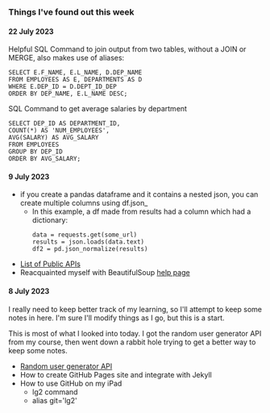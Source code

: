 ### Things I've found out this week
#### 22 July 2023
Helpful SQL Command to join output from two tables, without a JOIN or MERGE, also makes use of aliases:
```
SELECT E.F_NAME, E.L_NAME, D.DEP_NAME  
FROM EMPLOYEES AS E, DEPARTMENTS AS D 
WHERE E.DEP_ID = D.DEPT_ID_DEP
ORDER BY DEP_NAME, E.L_NAME DESC;
```
SQL Command to get average salaries by department
```
SELECT DEP_ID AS DEPARTMENT_ID, 
COUNT(*) AS 'NUM_EMPLOYEES', 
AVG(SALARY) AS AVG_SALARY 
FROM EMPLOYEES 
GROUP BY DEP_ID 
ORDER BY AVG_SALARY;
```

#### 9 July 2023
- if you create a pandas dataframe and it contains a nested json, you can create 
  multiple columns using df.json_
  - In this example, a df made from results had a column which had a dictionary:
    ```
    data = requests.get(some_url)
    results = json.loads(data.text)
    df2 = pd.json_normalize(results)
    ```
- [List of Public APIs](https://github.com/public-apis/public-apis)
- Reacquainted myself with BeautifulSoup [help page](https://www.crummy.com/software/BeautifulSoup/bs4/doc/)


#### 8 July 2023

I really need to keep better track of my learning, so I'll attempt to keep some notes in here.  I'm sure I'll modify things as I go, but this is a start.

This is most of what I looked into today.  I got the random user generator API from my course, then went down a rabbit hole trying to get a better way to keep some notes.

-  [Random user generator API](https://randomuser.me/)
- How to create GitHub Pages site and integrate with Jekyll
- How to use GitHub on my iPad 
  - lg2 command
  - alias git='lg2'

